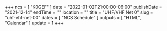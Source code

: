 +++
ncs = [ "K0GEF" ]
date = "2022-01-02T21:00:00-06:00"
publishDate = "2021-12-14"
endTime = ""
location = ""
title = "UHF/VHF Net 0"
slug = "uhf-vhf-net-00"
dates = [ "NCS Schedule" ]
outputs = [ "HTML", "Calendar" ]
update = 1
+++
